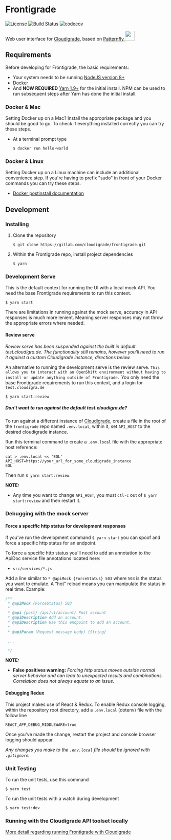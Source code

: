 # Frontigrade
[![License](https://img.shields.io/github/license/cloudigrade/frontigrade.svg)](https://github.com/cloudigrade/frontigrade/blob/master/LICENSE)
[![Build Status](https://gitlab.com/cloudigrade/frontigrade/badges/master/pipeline.svg)](https://gitlab.com/cloudigrade/frontigrade)
[![codecov](https://codecov.io/gl/cloudigrade/frontigrade/branch/master/graph/badge.svg)](https://codecov.io/gl/cloudigrade/frontigrade)

Web user interface for [Cloudigrade](https://gitlab.com/cloudigrade/cloudigrade), based on [Patternfly <img src="https://www.patternfly.org/assets/img/logo.svg" height="30" />](https://www.patternfly.org/)

## Requirements
Before developing for Frontigrade, the basic requirements:
 * Your system needs to be running [NodeJS version 8+](https://nodejs.org/)
 * [Docker](https://docs.docker.com/engine/installation/)
 * And **NOW REQUIRED** [Yarn 1.9+](https://yarnpkg.com) for the initial install. NPM can be used to run subsequent steps after Yarn has done the initial install.

### Docker & Mac
Setting Docker up on a Mac? Install the appropriate package and you should be good to go. To check if everything installed correctly you can try these steps.
  * At a terminal prompt type

    ```
    $ docker run hello-world
    ```

### Docker & Linux
Setting Docker up on a Linux machine can include an additional convenience step. If you're having to prefix "sudo" in front of your Docker commands you can try these steps.
  * [Docker postinstall documentation](https://docs.docker.com/install/linux/linux-postinstall/)

## Development

### Installing
  1. Clone the repository
     ```
     $ git clone https://gitlab.com/cloudigrade/frontigrade.git
     ```

  1. Within the Frontigrade repo, install project dependencies
     ```
     $ yarn
     ```

### Development Serve
This is the default context for running the UI with a local mock API. You need the base Frontigrade requirements to run this context.
  ```
  $ yarn start
  ```
There are limitations in running against the mock serve, accuracy in API responses is much more lenient. Meaning server responses may not throw the appropriate errors where needed.
  
#### Review serve
*Review serve has been suspended against the built in default test.cloudigra.de. The functionality 
still remains, however you'll need to run it against a custom Cloudigrade instance, directions below.*

An alternative to running the development serve is the review serve. `This allows you to interact with an OpenShift environment without having to install or update anything outside of Frontigrade.` You only need the base Frontigrade requirements to run this context, and a login for `test.cloudigra.de`
  ```
  $ yarn start:review
  ```
  
##### Don't want to run against the default test.cloudigra.de?

To run against a different instance of [Cloudigrade](https://gitlab.com/cloudigrade/cloudigrade), create a file in the root
of the `frontigrade` repo named `.env.local`, within it, set `API_HOST` to the desired cloudigrade instance.

Run this terminal command to create a `.env.local` file with the appropriate host reference: 
  ```
  cat > .env.local << 'EOL'
  API_HOST=https://your_url_for_some_cloudigrade_instance
  EOL
  ```

Then run `$ yarn start:review`.

**NOTE:** 
- Any time you want to change `API_HOST`, you must `ctl-c` out of `$ yarn start:review` and then restart it. 

### Debugging with the mock server

#### Force a specific http status for development responses
If you've run the development command `$ yarn start` you can spoof and force a specific http status for an endpoint.

To force a specific http status you'll need to add an annotation to the ApiDoc service file annotations located here:
- `src/services/*.js` 

Add a line similar to `* @apiMock {ForceStatus} 503` where `503` is the status you want to emulate. A "hot" reload means you can manipulate the status in real time. Example:
  ```js
  /**
   * @apiMock {ForceStatus} 503
   * 
   * @api {post} /api/v1/account/ Post account
   * @apiDescription Add an account.
   * @apiDescription Use this endpoint to add an account.
   *
   * @apiParam (Request message body) {String} 

   ...

   */
  ```
**NOTE:** 
- **False positives warning:** *Forcing http status moves outside normal server behavior and can lead to unexpected results and combinations. Correlation does not always equate to an issue.* 

#### Debugging Redux
This project makes use of React & Redux. To enable Redux console logging, within the repository root directory, add a `.env.local` (dotenv) file with the follow line
  ```
  REACT_APP_DEBUG_MIDDLEWARE=true
  ```

Once you've made the change, restart the project and console browser logging should appear.


*Any changes you make to the `.env.local` file should be ignored with `.gitignore`.*

### Unit Testing
To run the unit tests, use this command
  ```
  $ yarn test
  ```
  
To run the unit tests with a watch during development
  ```
  $ yarn test:dev
  ```

### Running with the Cloudigrade API toolset locally

[More detail regarding running Frontigrade with Cloudigrade](./docs/running_with_cloudigrade.md)
